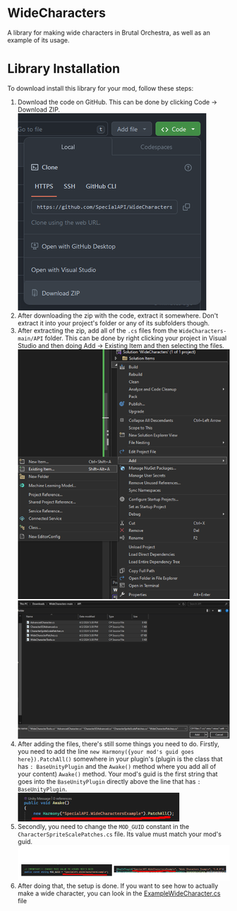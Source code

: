 
# WideCharacters
A library for making wide characters in Brutal Orchestra, as well as an example of its usage.

# Library Installation
To download install this library for your mod, follow these steps:
 1. Download the code on GitHub. This can be done by clicking Code -> Download ZIP.  
![](https://raw.githubusercontent.com/SpecialAPI/WideCharacters/main/ImagesForReadme/download.png)
 2. After downloading the zip with the code, extract it somewhere. Don't extract it into your project's folder or any of its subfolders though.
 3. After extracting the zip, add all of the `.cs` files from the `WideCharacters-main/API` folder. This can be done by right clicking your project in Visual Studio and then doing Add -> Existing Item and then selecting the files.  
![](https://raw.githubusercontent.com/SpecialAPI/WideCharacters/main/ImagesForReadme/additem.png)  
![](https://raw.githubusercontent.com/SpecialAPI/WideCharacters/main/ImagesForReadme/additem2.png)
 4. After adding the files, there's still some things you need to do. Firstly, you need to add the line `new Harmony({your mod's guid goes here}).PatchAll()` somewhere in your plugin's (plugin is the class that has `: BaseUnityPlugin` and the `Awake()` method where you add all of your content) `Awake()` method. Your mod's guid is the first string that goes into the `BaseUnityPlugin` directly above the line that has `: BaseUnityPlugin`.  
![](https://raw.githubusercontent.com/SpecialAPI/WideCharacters/main/ImagesForReadme/harmony.png)
 5. Secondly, you need to change the `MOD_GUID` constant in the `CharacterSpriteScalePatches.cs` file. Its value must match your mod's guid.  
![](https://raw.githubusercontent.com/SpecialAPI/WideCharacters/main/ImagesForReadme/guid.png)
 6. After doing that, the setup is done. If you want to see how to actually make a wide character, you can look in the [ExampleWideCharacter.cs](https://github.com/SpecialAPI/WideCharacters/blob/main/Example/ExampleWideCharacter.cs) file
